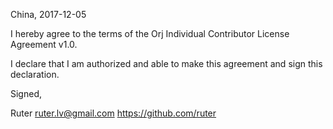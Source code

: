 China, 2017-12-05

I hereby agree to the terms of the Orj Individual Contributor License
Agreement v1.0.

I declare that I am authorized and able to make this agreement and sign this
declaration.

Signed,

Ruter ruter.lv@gmail.com https://github.com/ruter

